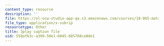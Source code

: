 ```yaml
---
content_type: resource
description: ''
file: https://ol-ocw-studio-app-qa.s3.amazonaws.com/courses/18-065-matrix-methods-in-data-analysis-signal-processing-and-machine-learning-spring-2018/558af63ca39950e1b045685768ce8de1_wrEcHhoJxjM.vtt
file_type: application/x-subrip
resourcetype: Other
title: 3play caption file
uid: 558af63c-a399-50e1-b045-685768ce8de1
---
```


